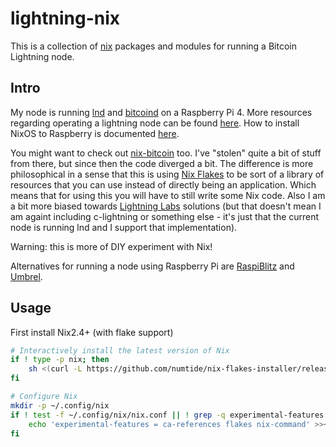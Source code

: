 # lightning-nix

This is a collection of [nix](https://nixos.org/) packages and modules for running a Bitcoin Lightning node.

## Intro

My node is running [lnd](https://github.com/lightningnetwork/lnd) and [bitcoind](https://bitcoin.org/en/full-node) on a Raspberry Pi 4. 
More resources regarding operating a lightning node can be found [here](https://github.com/aljazceru/lightning-network-node-operator).
How to install NixOS to Raspberry is documented [here](https://nix.dev/tutorials/installing-nixos-on-a-raspberry-pi).

You might want to check out [nix-bitcoin](https://github.com/fort-nix/nix-bitcoin) too. I've "stolen" quite a bit of stuff from there, but
since then the code diverged a bit. The difference is more philosophical in a sense that this is using [Nix Flakes](https://www.tweag.io/blog/2020-05-25-flakes/)
to be sort of a library of resources that you can use instead of directly being an application. Which means that for using
this you will have to still write some Nix code. Also I am a bit more biased towards [Lightning Labs](https://lightning.engineering) solutions (but that doesn't
mean I am againt including c-lightning or something else - it's just that the current node is running lnd and I support that implementation).

Warning: this is more of DIY experiment with Nix!

Alternatives for running a node using Raspberry Pi are [RaspiBlitz](https://shop.fulmo.org) and [Umbrel](https://getumbrel.com/).

## Usage

First install Nix2.4+ (with flake support)

```bash
# Interactively install the latest version of Nix
if ! type -p nix; then
    sh <(curl -L https://github.com/numtide/nix-flakes-installer/releases/latest/download/install)
fi

# Configure Nix
mkdir -p ~/.config/nix
if ! test -f ~/.config/nix/nix.conf || ! grep -q experimental-features ~/.config/nix/nix.conf; then
    echo 'experimental-features = ca-references flakes nix-command' >>~/.config/nix/nix.conf
fi
```
